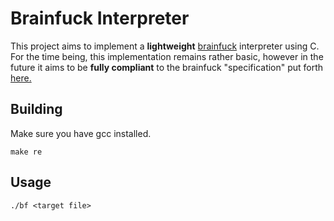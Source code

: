 # Brainfuck Interpreter

This project aims to implement a **lightweight** [brainfuck](https://esolangs.org/wiki/Brainfuck) interpreter using C.
For the time being, this implementation remains rather basic, however in the future it aims to be **fully compliant** to the brainfuck "specification" put forth [here.](https://github.com/brain-lang/brainfuck/blob/master/brainfuck.md)

## Building

Make sure you have gcc installed.

```
make re
```

## Usage

```
./bf <target file>
```
